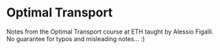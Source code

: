 # Optimal Transport

Notes from the Optimal Transport course at ETH taught by Alessio Figalli.
No guarantee for typos and misleading notes... :)
